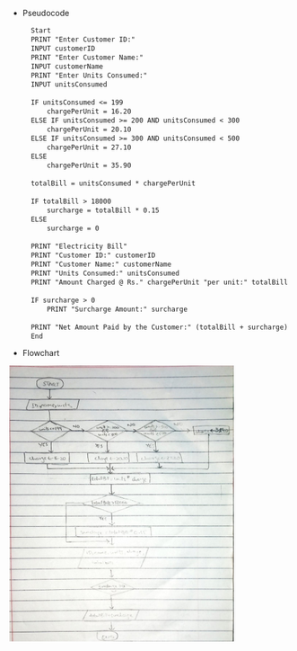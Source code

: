 <!--
* Name: ASAD IMRAN
* Date: 9 sept 24
* Desc: Question01 pseudocode, and flowchart
-->

- Pseudocode
 
        Start
        PRINT "Enter Customer ID:"
        INPUT customerID
        PRINT "Enter Customer Name:"
        INPUT customerName
        PRINT "Enter Units Consumed:"
        INPUT unitsConsumed
        
        IF unitsConsumed <= 199
            chargePerUnit = 16.20
        ELSE IF unitsConsumed >= 200 AND unitsConsumed < 300
            chargePerUnit = 20.10
        ELSE IF unitsConsumed >= 300 AND unitsConsumed < 500
            chargePerUnit = 27.10
        ELSE
            chargePerUnit = 35.90
        
        totalBill = unitsConsumed * chargePerUnit
        
        IF totalBill > 18000
            surcharge = totalBill * 0.15
        ELSE
            surcharge = 0
        
        PRINT "Electricity Bill"
        PRINT "Customer ID:" customerID
        PRINT "Customer Name:" customerName
        PRINT "Units Consumed:" unitsConsumed
        PRINT "Amount Charged @ Rs." chargePerUnit "per unit:" totalBill
        
        IF surcharge > 0
            PRINT "Surcharge Amount:" surcharge
        
        PRINT "Net Amount Paid by the Customer:" (totalBill + surcharge)
        End

  
- Flowchart
  
<img src="Question05.jpeg" width = "400" height = "auto" >

